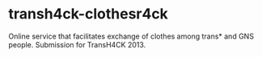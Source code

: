 transh4ck-clothesr4ck
=====================

Online service that facilitates exchange of clothes among trans* and GNS people. Submission for TransH4CK 2013.
